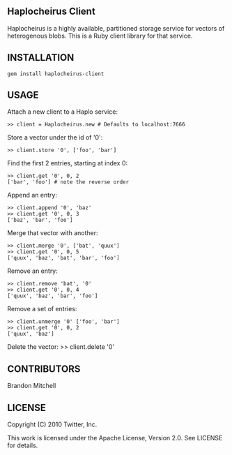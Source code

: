 Haplocheirus Client
-------------------

Haplocheirus is a highly available, partitioned storage service for
vectors of heterogenous blobs. This is a Ruby client library for that service.


INSTALLATION
------------

    gem install haplocheirus-client


USAGE
-----

Attach a new client to a Haplo service:

    >> client = Haplocheirus.new # Defaults to localhost:7666

Store a vector under the id of '0':

    >> client.store '0', ['foo', 'bar']

Find the first 2 entries, starting at index 0:

    >> client.get '0', 0, 2
    ['bar', 'foo'] # note the reverse order

Append an entry:

    >> client.append '0', 'baz'
    >> client.get '0', 0, 3
    ['baz', 'bar', 'foo']

Merge that vector with another:

    >> client.merge '0', ['bat', 'quux']
    >> client.get '0', 0, 5
    ['quux', 'baz', 'bat', 'bar', 'foo']


Remove an entry:

    >> client.remove 'bat', '0'
    >> client.get '0', 0, 4
    ['quux', 'baz', 'bar', 'foo']

Remove a set of entries:

    >> client.unmerge '0' ['foo', 'bar']
    >> client.get '0', 0, 2
    ['quux', 'baz']

Delete the vector:
    >> client.delete '0'


CONTRIBUTORS
------------

Brandon Mitchell


LICENSE
-------

Copyright (C) 2010 Twitter, Inc.

This work is licensed under the Apache License, Version 2.0. See LICENSE for details.
